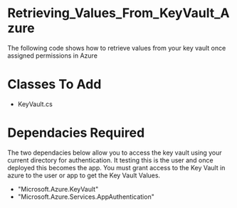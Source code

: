 # Retrieving_Values_From_KeyVault_Azure
The following code shows how to retrieve values from your key vault once assigned permissions in Azure

<h1>Classes To Add</h1>
<ul>
   <li>KeyVault.cs</li>
</ul>

<h1>Dependacies Required</h1>

The two dependacies below allow you to access the key vault using your current directory for authentication. It testing this is the user
and once deployed this becomes the app. You must grant access to the Key Vault in azure to the user or app to get the Key Vault Values.

<ul>
    <li>"Microsoft.Azure.KeyVault"</li>
    <li>"Microsoft.Azure.Services.AppAuthentication"</li>
</ul>

